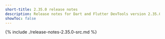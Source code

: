 ```yaml
---
short-title: 2.35.0 release notes
description: Release notes for Dart and Flutter DevTools version 2.35.0.
showToc: false
---
```


{% include ./release-notes-2.35.0-src.md %}
